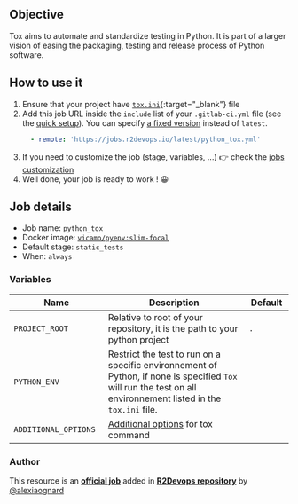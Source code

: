 ## Objective

Tox aims to automate and standardize testing in Python. It is part of a larger vision of easing the packaging, testing and release process of Python software.

## How to use it

1. Ensure that your project have
   [`tox.ini`](https://tox.wiki/en/latest/){:target="_blank"} 
   file
1. Add this job URL inside the `include` list of your `.gitlab-ci.yml` file (see the [quick setup](/use-the-hub/#quick-setup)). You can specify [a fixed version](#changelog) instead of `latest`.
    ```yaml
      - remote: 'https://jobs.r2devops.io/latest/python_tox.yml'
    ```
1. If you need to customize the job (stage, variables, ...) 👉 check the [jobs
   customization](/use-the-hub/#jobs-customization)
1. Well done, your job is ready to work ! 😀

## Job details

* Job name: `python_tox`
* Docker image:
[`vicamo/pyenv:slim-focal`](https://hub.docker.com/r/vicamo/pyenv)
* Default stage: `static_tests`
* When: `always`

### Variables

| Name | Description | Default |
| ---- | ----------- | ------- |
| `PROJECT_ROOT` <img width=100/> | Relative to root of your repository, it is the path to your python project <img width=175/>| `.` <img width=100/>|
| `PYTHON_ENV` | Restrict the test to run on a specific environnement of Python, if none is specified `Tox` will run the test on all environnement listed in the `tox.ini` file. | ` ` |
| `ADDITIONAL_OPTIONS` | [Additional options](https://tox.wiki/en/latest/config.html?result-json#tox) for tox command | ` ` |



### Author
This resource is an **[official job](https://docs.r2devops.io/faq-labels/)** added in [**R2Devops repository**](https://gitlab.com/r2devops/hub) by [@alexiaognard](https://gitlab.com/alexiaognard)